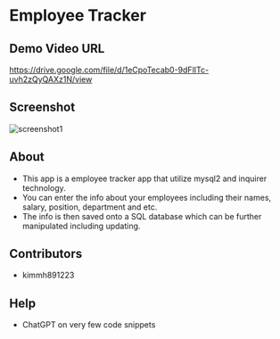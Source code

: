 # Employee Tracker

## Demo Video URL
https://drive.google.com/file/d/1eCpoTecab0-9dFlITc-uvh2zQyQAXz1N/view

## Screenshot
![screenshot1](https://github.com/kimmh891223/employee_tracker/assets/125617951/896ade09-2a5f-46c9-ae98-f550d9aba99d)

## About
- This app is a employee tracker app that utilize mysql2 and inquirer technology.
- You can enter the info about your employees including their names, salary, position, department and etc.
- The info is then saved onto a SQL database which can be further manipulated including updating.

## Contributors
- kimmh891223

## Help
- ChatGPT on very few code snippets

